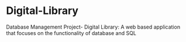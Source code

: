 # Digital-Library
Database Management Project- Digital Library: 
A web based application that focuses on the functionality of
database and SQL
